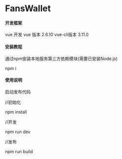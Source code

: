 # FansWallet


#### 开发框架
vue 开发
vue 版本 2.6.10
vue-cli版本  3.11.0

#### 安装教程

通过npm安装本地服务第三方依赖模块(需要已安装Node.js)

npm i


#### 使用说明

启动发布代码

//初始化

npm install

//开发

npm run dev

//发布

npm run build



